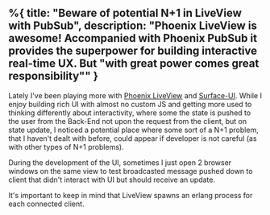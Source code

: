 %{
  title: "Beware of potential N+1 in LiveView with PubSub",
  description: "Phoenix LiveView is awesome! Accompanied with Phoenix PubSub it provides the superpower for building interactive real-time UX. But "with great power comes great responsibility""
}
---
Lately I've been playing more with [Phoenix LiveView](https://hexdocs.pm/phoenix_live_view/Phoenix.LiveView.html) and [Surface-UI](https://surface-ui.org). While I enjoy building rich UI with almost no custom JS and getting more used to thinking differently about interactivity, where some the state is pushed to the user from the Back-End not upon the request from the client, but on state update, I noticed a potential place where some sort of a N+1 problem, that I haven't dealt with before, could appear if developer is not careful (as with other types of N+1 problems).

During the development of the UI, sometimes I just open 2 browser windows on the same view to test broadcasted message pushed down to  client that didn't interact with UI but should receive an update.

It's important to keep in mind that LiveView spawns an erlang process for each connected client.
